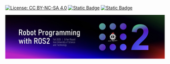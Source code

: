 [![License: CC BY-NC-SA 4.0](https://img.shields.io/badge/License-CC_BY--NC--SA_4.0-lightgrey.svg)](https://creativecommons.org/licenses/by-nc-sa/4.0/)
[![Static Badge](https://img.shields.io/badge/Ubuntu-22.04-orange?logo=ubuntu)](https://releases.ubuntu.com/focal/)
[![Static Badge](https://img.shields.io/badge/ROS-Humble-blue?logo=ros)](http://wiki.ros.org/noetic)

<img src=".\figures\IUST Robot Programming with ROS2.jpg" alt="IUST Robot Programming with ROS2" width="1024"/>
